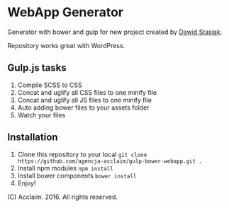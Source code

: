 # WebApp Generator

Generator with bower and gulp for new project created by [Dawid Stasiak](https://dawidstasiak.pl/en).

Repository works great with WordPress.

## Gulp.js tasks

1. Compile SCSS to CSS
2. Concat and uglify all CSS files to one minify file
3. Concat and uglify all JS files to one minify file
4. Auto adding bower files to your assets folder
5. Watch your files

## Installation

1. Clone this repository to your local ```git clone https://github.com/agencja-acclaim/gulp-bower-webapp.git .```
2. Install npm modules ```npm install```
3. Install bower components ```bower install```
4. Enjoy!

(C) Acclaim. 2016. All rights reserved.